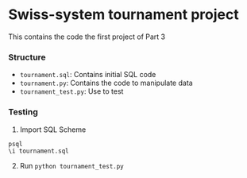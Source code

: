 # Swiss-system tournament project

This contains the code the first project of Part 3

### Structure

* `tournament.sql`: Contains initial SQL code
* `tournament.py`: Contains the code to manipulate data
* `tournament_test.py`: Use to test

### Testing

1. Import SQL Scheme
```
psql
\i tournament.sql
```
2. Run `python tournament_test.py`

